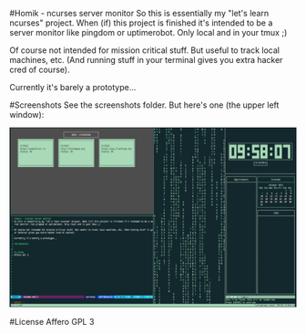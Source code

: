 #Homik - ncurses server monitor
So this is essentially my "let's learn ncurses" project. When (if) this project is finished it's intended to be a server monitor like pingdom or uptimerobot. Only local and in your tmux ;)

Of course not intended for mission critical stuff. But useful to track local machines, etc. (And running stuff in your terminal gives you extra hacker cred of course).

Currently it's barely a prototype...

#Screenshots
See the screenshots folder. But here's one (the upper left window):

![Homik Screenshot](/screenshots/screen-4.png?raw=true "Homik Screenshot")

#License
Affero GPL 3
